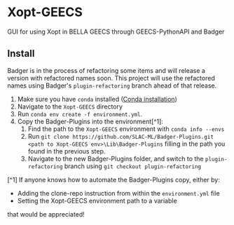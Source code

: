 # Xopt-GEECS

GUI for using Xopt in BELLA GEECS through GEECS-PythonAPI and Badger

## Install

Badger is in the process of refactoring some items and will release a version 
with refactored names soon. This project will use the refactored names using
Badger's `plugin-refactoring` branch ahead of that release. 

1. Make sure you have `conda` installed ([Conda installation](https://docs.conda.io/projects/conda/en/stable/user-guide/install/index.html))
1. Navigate to the `Xopt-GEECS` directory
1. Run `conda env create -f environment.yml`.
1. Copy the Badger-Plugins into the environment[^1]:
    1. Find the path to the `Xopt-GEECS` environment with `conda info --envs`
    1. Run `git clone https://github.com/SLAC-ML/Badger-Plugins.git <path to Xopt-GEECS env>\Lib\Badger-Plugins`  filling in the path you found in the previous step.
    1. Navigate to the new Badger-Plugins folder, and switch to the 
    `plugin-refactoring` branch using `git checkout plugin-refactoring`

[^1] If anyone knows how to automate the Badger-Plugins copy, either by:
* Adding the clone-repo instruction from within the `environment.yml` file
* Setting the Xopt-GEECS environment path to a variable

that would be appreciated!

